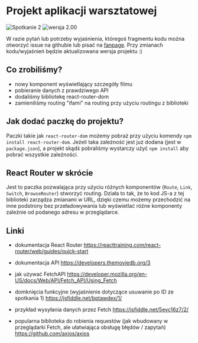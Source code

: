 # Projekt aplikacji warsztatowej
![Spotkanie 2](https://img.shields.io/static/v1.svg?label=Spotkanie&message=2&color=9cf)
![wersja 2.00](https://img.shields.io/badge/Wersja%20projektu-2.00-lightgrey.svg)

W razie pytań lub potrzeby wyjaśnienia, któregoś fragmentu kodu można otworzyć issue na githubie lub pisać na [fanpage](https://www.facebook.com/knnativeflow). Przy zmianach kodu/wyjaśnień będzie aktualizowana wersja projektu :)

## Co zrobiliśmy?

- nowy komponent wyświetlający szczegóły filmu
- pobieranie danych z prawdziwego API
- dodaliśmy bibliotekę react-router-dom
- zamieniliśmy routing "ifami" na routing przy użyciu routingu z biblioteki

## Jak dodać paczkę do projektu?

Paczki takie jak `react-router-dom` możemy pobraż przy użyciu komendy `npm install react-router-dom`. Jeżeli taka zależność jest już dodana (jest w `package.json`), a projekt skądś pobraliśmy wystarczy użyć `npm install` aby pobrać wszystkie zależności.

## React Router w skrócie

Jest to paczka pozwalająca przy użyciu różnych komponentów (`Route`, `Link`, `Switch`, `BrowseRouter`) stworzyć routing. Działa to tak, że to kod JS-a z tej biblioteki zarządza zmianami w URL, dzięki czemu możemy przechodzić na inne podstrony bez przeładowywania lub wyświetlać różne komponenty zależnie od podanego adresu w przeglądarce.

## Linki

- dokumentacja React Router https://reacttraining.com/react-router/web/guides/quick-start

- dokumentacja API https://developers.themoviedb.org/3

- jak używać FetchAPI https://developer.mozilla.org/en-US/docs/Web/API/Fetch_API/Using_Fetch

- domknięcia funkcyjne (wyjaśnienie dotyczące usuwanie po ID ze spotkania 1) https://jsfiddle.net/bptawdex/1/

- przykład wysyłania danych przez Fetch https://jsfiddle.net/5eyc16z7/2/

- popularna biblioteka do robienia requestów (jak wbudowany w przeglądarki Fetch, ale ułatwiająca obsługę błędów / zapytań) https://github.com/axios/axios
